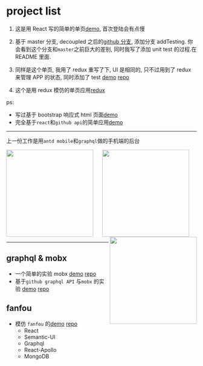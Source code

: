 # project list

1. 这是用 React 写的简单的单页[demo](https://react-github-popular.netlify.com/), 首次登陆会有点慢

2. 基于 master 分支, decoupled 之后的[github 分支](https://github.com/liuuu/react-github/tree/addTesting), 添加分支 addTesting. 你会看到这个分支和`master`之前巨大的差别, 同时我写了添加 unit test 的过程.在 README 里面.

3. 同样是这个单页, 我用了 redux 重写了下, UI 是相同的, 只不过用到了 redux 来管理 APP 的状态, 同时添加了 test [demo](https://redux-github.netlify.com/) [repo](https://github.com/liuuu/redux-github)

4. 这个是用 redux 模仿的单页应用[redux](https://tycoon-carol-63362.netlify.com/)

ps:

* 写过基于 bootstrap 响应式 html 页面[demo](https://monk-ant-68277.netlify.com/)
* 完全基于`react`和`github api`的简单应用[demo](https://gitbattle.netlify.com/)

---

上一份工作是用`antd mobile`和`graphql`做的手机端的后台

<div align="center">
<img align="left" width="230" src="http://osnwxca87.bkt.clouddn.com/IMG_0477.PNG">
<img align="center" width="230" src="http://osnwxca87.bkt.clouddn.com/IMG_0478.PNG">
<img align="right" width="230" src="http://osnwxca87.bkt.clouddn.com/IMG_0732.PNG">
</div>

---

## graphql & mobx

* 一个简单的实验 mobx [demo](https://liuuu.github.io/create-react-app-with-mobx/) [repo](https://github.com/liuuu/create-react-app-with-mobx)
* 基于`github graphql API` 与`mobx` 的实验 [demo](http://github-graphql.surge.sh/) [repo](https://github.com/liuuu/github_graphql/tree/02_github_endpoint)

## fanfou

* 模仿 `fanfou` 的[demo](http://fanfou.surge.sh) [repo](https://github.com/liuuu/fanfou_client)
    - React
    - Semantic-UI
    - Graphql
    - React-Apollo
    - MongoDB
